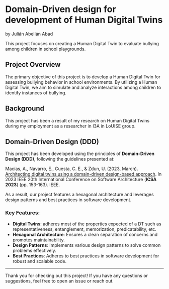 # Domain-Driven design for development of Human Digital Twins 
by Julián Abellán Abad

This project focuses on creating a Human Digital Twin to evaluate bullying among children in school playgrounds.

## Project Overview

The primary objective of this project is to develop a Human Digital Twin for assessing bullying behavior in school environments. By utilizing a Human Digital Twin, we aim to simulate and analyze interactions among children to identify instances of bullying.

## Background

This project has been a result of my research on Human Digital Twins during my employment as a researcher in I3A in LoUISE group.

## Domain-Driven Design (DDD)

This project has been developed using the principles of **Domain-Driven Design (DDD)**, following the guidelines presented at:

Macías, A., Navarro, E., Cuesta, C. E., & Zdun, U. (2023, March). [Architecting digital twins using a domain-driven design-based approach](http://dx.doi.org/10.1109/ICSA56044.2023.00022). In 2023 IEEE 20th International Conference on Software Architecture (**ICSA 2023**) (pp. 153-163). IEEE.

As a result, our project features a hexagonal architecture and leverages design patterns and best practices in software development.

### Key Features:

- **Digital Twins**: adheres most of the properties expected of a DT such as representativeness, entanglement, memorization, predicatability, etc.
- **Hexagonal Architecture**: Ensures a clean separation of concerns and promotes maintainability.
- **Design Patterns**: Implements various design patterns to solve common problems effectively.
- **Best Practices**: Adheres to best practices in software development for robust and scalable code.

---

Thank you for checking out this project! If you have any questions or suggestions, feel free to open an issue or reach out.
